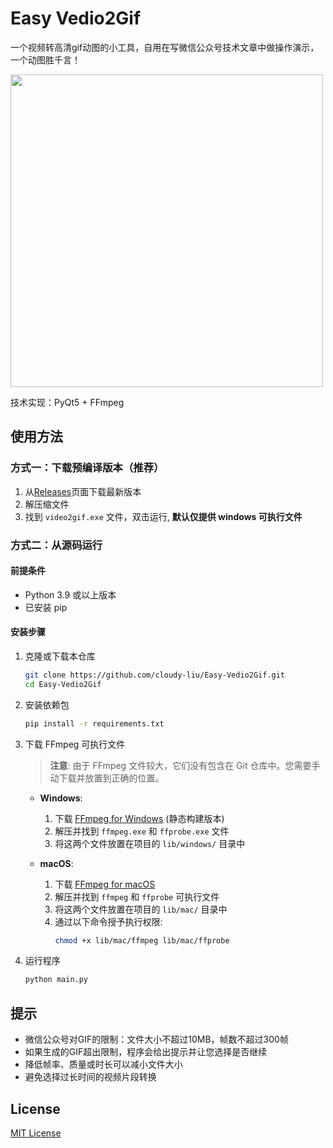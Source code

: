 # Easy Vedio2Gif 

一个视频转高清gif动图的小工具，自用在写微信公众号技术文章中做操作演示，一个动图胜千言！

<img src="https://github.com/cloudy-liu/Easy-Vedio2Gif/blob/main/screenshots/demo.gif" width="500">

技术实现：PyQt5 + FFmpeg

## 使用方法

### 方式一：下载预编译版本（推荐）

1. 从[Releases](https://github.com/cloudy-liu/Easy-Vedio2Gif/releases)页面下载最新版本
2. 解压缩文件
3. 找到 `video2gif.exe` 文件，双击运行, **默认仅提供 windows 可执行文件**

### 方式二：从源码运行

#### 前提条件

- Python 3.9 或以上版本
- 已安装 pip


#### 安装步骤

1. 克隆或下载本仓库
   ```bash
   git clone https://github.com/cloudy-liu/Easy-Vedio2Gif.git
   cd Easy-Vedio2Gif
   ```

2. 安装依赖包
   ```bash
   pip install -r requirements.txt
   ```

3. 下载 FFmpeg 可执行文件
   > **注意**: 由于 FFmpeg 文件较大，它们没有包含在 Git 仓库中。您需要手动下载并放置到正确的位置。

   - **Windows**:
     1. 下载 [FFmpeg for Windows](https://www.ffmpeg.org/download.html#build-windows) (静态构建版本)
     2. 解压并找到 `ffmpeg.exe` 和 `ffprobe.exe` 文件
     3. 将这两个文件放置在项目的 `lib/windows/` 目录中

   - **macOS**:
     1. 下载 [FFmpeg for macOS](https://www.ffmpeg.org/download.html#build-mac)
     2. 解压并找到 `ffmpeg` 和 `ffprobe` 可执行文件
     3. 将这两个文件放置在项目的 `lib/mac/` 目录中
     4. 通过以下命令授予执行权限:
        ```bash
        chmod +x lib/mac/ffmpeg lib/mac/ffprobe
        ```

4. 运行程序
   ```bash
   python main.py
   ```

## 提示

- 微信公众号对GIF的限制：文件大小不超过10MB，帧数不超过300帧
- 如果生成的GIF超出限制，程序会给出提示并让您选择是否继续
- 降低帧率、质量或时长可以减小文件大小
- 避免选择过长时间的视频片段转换


## License

[MIT License](LICENSE)